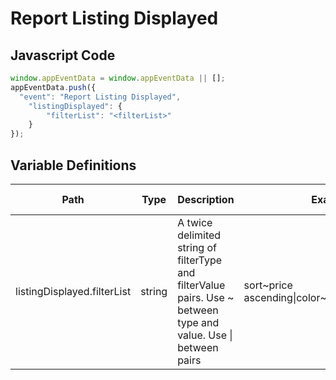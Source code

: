# Report Listing Displayed

### 

## Javascript Code
```js
window.appEventData = window.appEventData || [];
appEventData.push({
  "event": "Report Listing Displayed",
    "listingDisplayed": {
        "filterList": "<filterList>"
    }
});
```

## Variable Definitions

|Path|Type|Description|Example|Pattern|Min Length|Max Length|Minimum|Maximum|Multiple Of|
| --- | --- | --- | --- | --- | --- | --- | --- | --- | --- |
|listingDisplayed.filterList|string|A twice delimited string of filterType and filterValue pairs.  Use \~ between type and value.  Use \| between pairs|sort\~price ascending\|color\~green\|size\~medium|||||||




